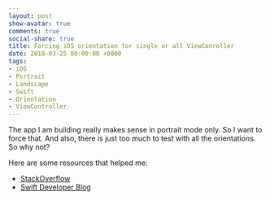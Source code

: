 ```yaml
---
layout: post
show-avatar: true
comments: true
social-share: true
title: Forcing iOS orientation for single or all ViewConroller
date: 2018-03-25 00:00:00 +0000
tags:
- iOS
- Portrait
- Landscape
- Swift
- Orientation
- ViewController
---
```

The app I am building really makes sense in portrait mode only.  So I want to force that.  And also, there is just too much to test with all the orientations.  So why not?

Here are some resources that helped me:

* [StackOverflow](https://stackoverflow.com/questions/27037839/force-landscape-mode-in-one-viewcontroller-using-swift?utm_medium=organic&utm_source=google_rich_qa&utm_campaign=google_rich_qa)
* [Swift Developer Blog](http://swiftdeveloperblog.com/code-examples/determine-device-orientation-in-swift/)
